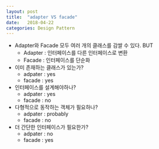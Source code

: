 ```yaml
---
layout: post
title:  "adapter VS facade"
date:   2018-04-22
categories: Design Pattern
---
```


- Adapter와 Facade 모두 여러 개의 클래스를 감쌀 수 있다. BUT
  - Adapter : 인터페이스를 다른 인터페이스로 변환
  - Facade : 인터페이스를 단순화 
- 이미 존재하는 클래스가 있는가?
  - adpater : yes
  - facade : yes
- 인터페이스를 설계해야하나?
  - adpater : yes
  - facade : no
- 다형적으로 동작하는 객체가 필요하나?
  - adpater : probably
  - facade : no
- 더 간단한 인터페이스가 필요한가?
  - adpater : no
  - facade : yes

